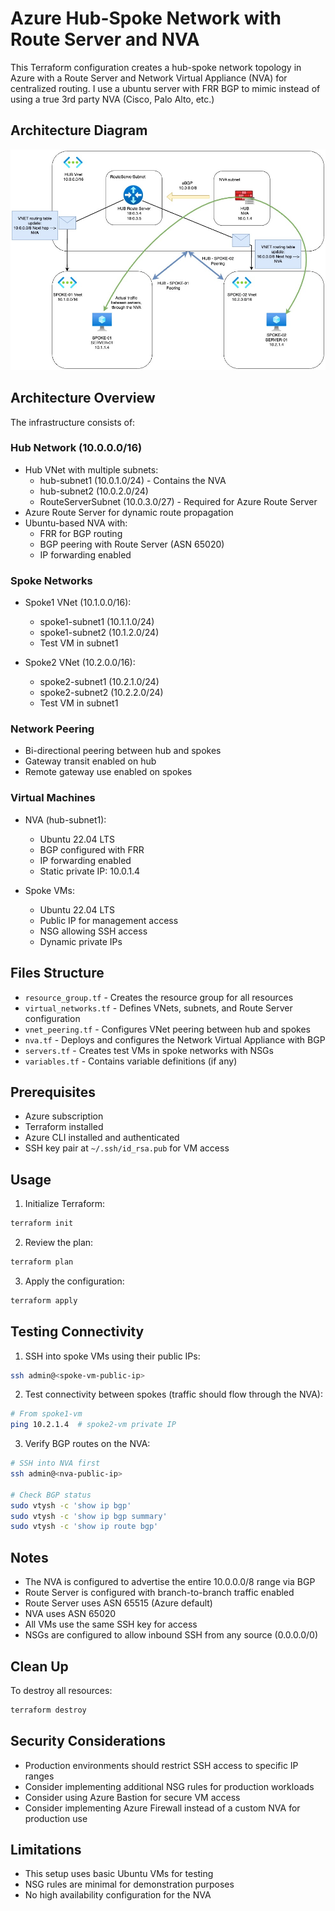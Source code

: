 # Azure Hub-Spoke Network with Route Server and NVA

This Terraform configuration creates a hub-spoke network topology in Azure with a Route Server and Network Virtual Appliance (NVA) for centralized routing. I use a ubuntu server with FRR BGP to mimic instead of using a true 3rd party NVA (Cisco, Palo Alto, etc.)

## Architecture Diagram

![Azure Hub-Spoke with Route Server](images/azure-route-server-spoke-to-spoke.jpg)

## Architecture Overview

The infrastructure consists of:

### Hub Network (10.0.0.0/16)
- Hub VNet with multiple subnets:
  - hub-subnet1 (10.0.1.0/24) - Contains the NVA
  - hub-subnet2 (10.0.2.0/24)
  - RouteServerSubnet (10.0.3.0/27) - Required for Azure Route Server
- Azure Route Server for dynamic route propagation
- Ubuntu-based NVA with:
  - FRR for BGP routing
  - BGP peering with Route Server (ASN 65020)
  - IP forwarding enabled

### Spoke Networks
- Spoke1 VNet (10.1.0.0/16):
  - spoke1-subnet1 (10.1.1.0/24)
  - spoke1-subnet2 (10.1.2.0/24)
  - Test VM in subnet1

- Spoke2 VNet (10.2.0.0/16):
  - spoke2-subnet1 (10.2.1.0/24)
  - spoke2-subnet2 (10.2.2.0/24)
  - Test VM in subnet1

### Network Peering
- Bi-directional peering between hub and spokes
- Gateway transit enabled on hub
- Remote gateway use enabled on spokes

### Virtual Machines
- NVA (hub-subnet1):
  - Ubuntu 22.04 LTS
  - BGP configured with FRR
  - IP forwarding enabled
  - Static private IP: 10.0.1.4
  
- Spoke VMs:
  - Ubuntu 22.04 LTS
  - Public IP for management access
  - NSG allowing SSH access
  - Dynamic private IPs

## Files Structure

- `resource_group.tf` - Creates the resource group for all resources
- `virtual_networks.tf` - Defines VNets, subnets, and Route Server configuration
- `vnet_peering.tf` - Configures VNet peering between hub and spokes
- `nva.tf` - Deploys and configures the Network Virtual Appliance with BGP
- `servers.tf` - Creates test VMs in spoke networks with NSGs
- `variables.tf` - Contains variable definitions (if any)

## Prerequisites

- Azure subscription
- Terraform installed
- Azure CLI installed and authenticated
- SSH key pair at `~/.ssh/id_rsa.pub` for VM access

## Usage

1. Initialize Terraform:
```bash
terraform init
```

2. Review the plan:
```bash
terraform plan
```

3. Apply the configuration:
```bash
terraform apply
```

## Testing Connectivity

1. SSH into spoke VMs using their public IPs:
```bash
ssh admin@<spoke-vm-public-ip>
```

2. Test connectivity between spokes (traffic should flow through the NVA):
```bash
# From spoke1-vm
ping 10.2.1.4  # spoke2-vm private IP
```

3. Verify BGP routes on the NVA:
```bash
# SSH into NVA first
ssh admin@<nva-public-ip>

# Check BGP status
sudo vtysh -c 'show ip bgp'
sudo vtysh -c 'show ip bgp summary'
sudo vtysh -c 'show ip route bgp'
```

## Notes

- The NVA is configured to advertise the entire 10.0.0.0/8 range via BGP
- Route Server is configured with branch-to-branch traffic enabled
- Route Server uses ASN 65515 (Azure default)
- NVA uses ASN 65020
- All VMs use the same SSH key for access
- NSGs are configured to allow inbound SSH from any source (0.0.0.0/0)

## Clean Up

To destroy all resources:
```bash
terraform destroy
```

## Security Considerations

- Production environments should restrict SSH access to specific IP ranges
- Consider implementing additional NSG rules for production workloads
- Consider using Azure Bastion for secure VM access
- Consider implementing Azure Firewall instead of a custom NVA for production use

## Limitations

- This setup uses basic Ubuntu VMs for testing
- NSG rules are minimal for demonstration purposes
- No high availability configuration for the NVA
